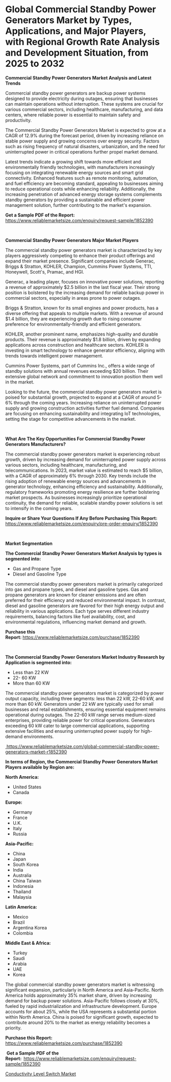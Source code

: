 <p><h1>Global Commercial Standby Power Generators Market by Types, Applications, and Major Players, with Regional Growth Rate Analysis and Development Situation, from 2025 to 2032</h1></p><p><strong>Commercial Standby Power Generators Market Analysis and Latest Trends</strong></p>
<p><p>Commercial standby power generators are backup power systems designed to provide electricity during outages, ensuring that businesses can maintain operations without interruption. These systems are crucial for various commercial sectors, including healthcare, manufacturing, and data centers, where reliable power is essential to maintain safety and productivity. </p><p>The Commercial Standby Power Generators Market is expected to grow at a CAGR of 12.9% during the forecast period, driven by increasing reliance on stable power supply and growing concerns over energy security. Factors such as rising frequency of natural disasters, urbanization, and the need for uninterrupted power in critical operations further propel market demand. </p><p>Latest trends indicate a growing shift towards more efficient and environmentally friendly technologies, with manufacturers increasingly focusing on integrating renewable energy sources and smart grid connectivity. Enhanced features such as remote monitoring, automation, and fuel efficiency are becoming standard, appealing to businesses aiming to reduce operational costs while enhancing reliability. Additionally, the increasing penetration of advanced energy storage systems complements standby generators by providing a sustainable and efficient power management solution, further contributing to the market's expansion.</p></p>
<p><strong>Get a Sample PDF of the Report:&nbsp;</strong> <a href="https://www.reliablemarketsize.com/enquiry/request-sample/1852390?utm_campaign=2750&utm_medium=2&utm_source=Github&utm_content=ia&utm_term=28022025&utm_id=commercial-standby-power-generators">https://www.reliablemarketsize.com/enquiry/request-sample/1852390</a></p>
<p>&nbsp;</p>
<p><strong>Commercial Standby Power Generators Major Market Players</strong></p>
<p><p>The commercial standby power generators market is characterized by key players aggressively competing to enhance their product offerings and expand their market presence. Significant companies include Generac, Briggs & Stratton, KOHLER, Champion, Cummins Power Systems, TTI, Honeywell, Scott's, Pramac, and HGI.</p><p>Generac, a leading player, focuses on innovative power solutions, reporting a revenue of approximately $2.5 billion in the last fiscal year. Their strong position is bolstered by the increasing demand for reliable backup power in commercial sectors, especially in areas prone to power outages.</p><p>Briggs & Stratton, known for its small engines and power products, has a diverse offering that appeals to multiple markets. With a revenue of around $1.4 billion, they are experiencing growth due to rising consumer preference for environmentally-friendly and efficient generators.</p><p>KOHLER, another prominent name, emphasizes high-quality and durable products. Their revenue is approximately $1.8 billion, driven by expanding applications across construction and healthcare sectors. KOHLER is investing in smart technology to enhance generator efficiency, aligning with trends towards intelligent power management.</p><p>Cummins Power Systems, part of Cummins Inc., offers a wide range of standby solutions with annual revenues exceeding $20 billion. Their extensive global network and commitment to innovation position them well in the market.</p><p>Looking to the future, the commercial standby power generators market is poised for substantial growth, projected to expand at a CAGR of around 5-6% through the coming years. Increasing reliance on uninterrupted power supply and growing construction activities further fuel demand. Companies are focusing on enhancing sustainability and integrating IoT technologies, setting the stage for competitive advancements in the market.</p></p>
<p>&nbsp;</p>
<p><strong>What Are The Key Opportunities For Commercial Standby Power Generators Manufacturers?</strong></p>
<p><p>The commercial standby power generators market is experiencing robust growth, driven by increasing demand for uninterrupted power supply across various sectors, including healthcare, manufacturing, and telecommunications. In 2023, market value is estimated to reach $5 billion, with a CAGR of approximately 6% through 2030. Key trends include the rising adoption of renewable energy sources and advancements in generator technology, enhancing efficiency and sustainability. Additionally, regulatory frameworks promoting energy resilience are further bolstering market prospects. As businesses increasingly prioritize operational continuity, the demand for reliable, scalable standby power solutions is set to intensify in the coming years.</p></p>
<p><strong>Inquire or Share Your Questions If Any Before Purchasing This Report:</strong> <a href="https://www.reliablemarketsize.com/enquiry/pre-order-enquiry/1852390?utm_campaign=2750&utm_medium=2&utm_source=Github&utm_content=ia&utm_term=28022025&utm_id=commercial-standby-power-generators">https://www.reliablemarketsize.com/enquiry/pre-order-enquiry/1852390</a></p>
<p>&nbsp;</p>
<p><strong>Market Segmentation</strong></p>
<p><strong>The Commercial Standby Power Generators Market Analysis by types is segmented into:</strong></p>
<p><ul><li>Gas and Propane Type</li><li>Diesel and Gasoline Type</li></ul></p>
<p><p>The commercial standby power generators market is primarily categorized into gas and propane types, and diesel and gasoline types. Gas and propane generators are known for cleaner emissions and are often preferred for their efficiency and reduced environmental impact. In contrast, diesel and gasoline generators are favored for their high energy output and reliability in various applications. Each type serves different industry requirements, balancing factors like fuel availability, cost, and environmental regulations, influencing market demand and growth.</p></p>
<p><strong>Purchase this Report:&nbsp;</strong><a href="https://www.reliablemarketsize.com/purchase/1852390?utm_campaign=2750&utm_medium=2&utm_source=Github&utm_content=ia&utm_term=28022025&utm_id=commercial-standby-power-generators">https://www.reliablemarketsize.com/purchase/1852390</a></p>
<p>&nbsp;</p>
<p><strong>The Commercial Standby Power Generators Market Industry Research by Application is segmented into:</strong></p>
<p><ul><li>Less than 22 KW</li><li>22- 60 KW</li><li>More than 60 KW</li></ul></p>
<p><p>The commercial standby power generators market is categorized by power output capacity, including three segments: less than 22 kW, 22-60 kW, and more than 60 kW. Generators under 22 kW are typically used for small businesses and retail establishments, ensuring essential equipment remains operational during outages. The 22-60 kW range serves medium-sized enterprises, providing reliable power for critical operations. Generators exceeding 60 kW cater to large commercial applications, supporting extensive facilities and ensuring uninterrupted power supply for high-demand environments.</p></p>
<p><a href="https://www.reliablemarketsize.com/global-commercial-standby-power-generators-market-r1852390?utm_campaign=2750&utm_medium=2&utm_source=Github&utm_content=ia&utm_term=28022025&utm_id=commercial-standby-power-generators">&nbsp;https://www.reliablemarketsize.com/global-commercial-standby-power-generators-market-r1852390</a></p>
<p><strong>In terms of Region, the Commercial Standby Power Generators Market Players available by Region are:</strong></p>
<p>
    <p> <strong> North America: </strong>
        <ul>
            <li>United States</li>
            <li>Canada</li>
        </ul>
        </p> 
    <p> <strong> Europe: </strong>
        <ul>
            <li>Germany</li>
            <li>France</li>
            <li>U.K.</li>
            <li>Italy</li>
            <li>Russia</li>
        </ul>
        </p> 
    <p> <strong> Asia-Pacific: </strong>
        <ul>
            <li>China</li>
            <li>Japan</li>
            <li>South Korea</li>
            <li>India</li>
            <li>Australia</li>
            <li>China Taiwan</li>
            <li>Indonesia</li>
            <li>Thailand</li>
            <li>Malaysia</li>
        </ul>
        </p> 
    <p> <strong> Latin America: </strong>
        <ul>
            <li>Mexico</li>
            <li>Brazil</li>
            <li>Argentina Korea</li>
            <li>Colombia</li>
        </ul>
        </p> 
    <p> <strong> Middle East & Africa: </strong>
        <ul>
            <li>Turkey</li>
            <li>Saudi</li>
            <li>Arabia</li>
            <li>UAE</li>
            <li>Korea</li>
        </ul>
    </p>
    </p>
<p><p>The global commercial standby power generators market is witnessing significant expansion, particularly in North America and Asia-Pacific. North America holds approximately 35% market share, driven by increasing demand for backup power solutions. Asia-Pacific follows closely at 30%, fueled by rapid industrialization and infrastructure development. Europe accounts for about 25%, while the USA represents a substantial portion within North America. China is poised for significant growth, expected to contribute around 20% to the market as energy reliability becomes a priority.</p></p>
<p><strong>Purchase this Report: </strong><a href="https://www.reliablemarketsize.com/purchase/1852390?utm_campaign=2750&utm_medium=2&utm_source=Github&utm_content=ia&utm_term=28022025&utm_id=commercial-standby-power-generators">https://www.reliablemarketsize.com/purchase/1852390</a></p>
<p>&nbsp;<strong>Get a Sample PDF of the Report:&nbsp;&nbsp;</strong><a href="https://www.reliablemarketsize.com/enquiry/request-sample/1852390?utm_campaign=2750&utm_medium=2&utm_source=Github&utm_content=ia&utm_term=28022025&utm_id=commercial-standby-power-generators">https://www.reliablemarketsize.com/enquiry/request-sample/1852390</a></p>
<p><strong></strong></p>
<p><p><a href="https://github.com/dafertsuria/Market-Research-Report-List-1/blob/main/conductivity-level-switch-market.md?utm_campaign=2750&utm_medium=2&utm_source=Github&utm_content=ia&utm_term=28022025&utm_id=commercial-standby-power-generators">Conductivity Level Switch Market</a></p></p>